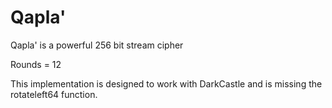 # Qapla'

Qapla' is a powerful 256 bit stream cipher

Rounds = 12

This implementation is designed to work with DarkCastle and is missing the rotateleft64 function.
